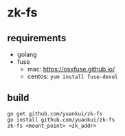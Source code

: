 # zk-fs

## requirements

- golang
- fuse
  - mac: https://osxfuse.github.io/
  - centos: `yum install fuse-devel`

## build

```
go get github.com/yuankui/zk-fs
go install github.com/yuankui/zk-fs
zk-fs <mount_point> <zk_addr>
```
